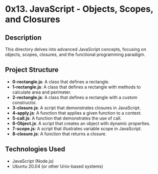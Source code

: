 # 0x13. JavaScript - Objects, Scopes, and Closures

## Description
This directory delves into advanced JavaScript concepts, focusing on objects, scopes, closures, and the functional programming paradigm.

## Project Structure

- **0-rectangle.js**: A class that defines a rectangle.
- **1-rectangle.js**: A class that defines a rectangle with methods to calculate area and perimeter.
- **2-rectangle.js**: A class that defines a rectangle with a custom constructor.
- **3-closure.js**: A script that demonstrates closures in JavaScript.
- **4-apply.js**: A function that applies a given function to a context.
- **5-call.js**: A function that demonstrates the use of call.
- **6-Object.js**: A script that creates an object with dynamic properties.
- **7-scope.js**: A script that illustrates variable scope in JavaScript.
- **8-closure.js**: A function that returns a closure.

## Technologies Used
- JavaScript (Node.js)
- Ubuntu 20.04 (or other Unix-based systems)
